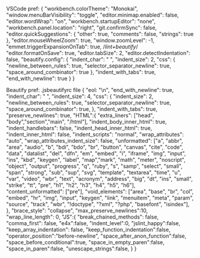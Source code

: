 
VSCode pref:
{
	"workbench.colorTheme": "Monokai",
	"window.menuBarVisibility": "toggle",
	"editor.minimap.enabled": false,
	"editor.wordWrap": "on",
	"workbench.startupEditor": "none",
	"workbench.panel.location": "right",
	"git.confirmSync": false,
	"editor.quickSuggestions": {
		"other": true,
		"comments": false,
		"strings": true
	},
	"editor.mouseWheelZoom": true,
	"window.zoomLevel": -1,
	"emmet.triggerExpansionOnTab": true,
	/*lint+beautify*/
	"editor.formatOnSave": true,
	"editor.tabSize": 2,
	"editor.detectIndentation": false,
	"beautify.config": {
		"indent_char": " ",
		"indent_size": 2,
		"css": {
			"newline_between_rules": true,
			"selector_separator_newline": true,
			"space_around_combinator": true
		},
		"indent_with_tabs": true,
		"end_with_newline": true
	}
}

Beautify pref: .jsbeautifyrc file
{
  "eol: "\n",
  "end_with_newline": true,
  "indent_char": " ",
  "indent_size": 4,
  "css": {
    "indent_size": 2,
	  "newline_between_rules": true,
	  "selector_separator_newline": true,
	  "space_around_combinator": true,
  },
   "indent_with_tabs": true,
  "preserve_newlines": true,
  "HTML":{
	  "extra_liners": ["head", "body","section","main", "/html"],
	  "indent_body_inner_html": true,
	  "indent_handlebars": false,
	  "indent_head_inner_html": true,
	  "indent_inner_html": false,
	  "indent_scripts": "normal",
	  "wrap_attributes": "auto",
	  "wrap_attributes_indent_size": false,
	  "unformatted": ["a", "abbr", "area", "audio", "b", "bdi", "bdo", "br", "button", "canvas", "cite", "code", "data", "datalist", "del", "dfn", "em", "embed", "i", "iframe", "img", "input", "ins", "kbd", "keygen", "label", "map","mark", "math", "meter", "noscript", "object", "output", "progress", "q", "ruby", "s", "samp", "select", "small",	"span", "strong", "sub", "sup", "svg", "template", "textarea", "time", "u", "var", "video", "wbr", "text", "acronym", "address", "big", "dt", "ins", "small", "strike", "tt", "pre", "h1", "h2", "h3", "h4", "h5", "h6"],
	  "content_unformatted": ["pre"],
	  "void_elements": ["area", "base", "br", "col", "embed", "hr", "img", "input", "keygen", "link", "menuitem", "meta", "param", "source", "track", "wbr", "!doctype", "?xml", "?php", "basefont", "isindex"],
  },
  "brace_style": "collapse",
  "max_preserve_newlines":10,
  "wrap_line_length": 0,
  "JS":{
    "break_chained_methods": false,
    "comma_first": false,
    "e4x":false,
    "indent_level":0,
    "jslint_happy":false,
    "keep_array_indentation": false,
    "keep_function_indentation":false,
    "operator_position":"before-newline",
    "space_after_anon_function":false,
    "space_before_conditional":true,
    "space_in_empty_paren":false,
    "space_in_paren":false,
    "unescape_strings":false,
  }
}
